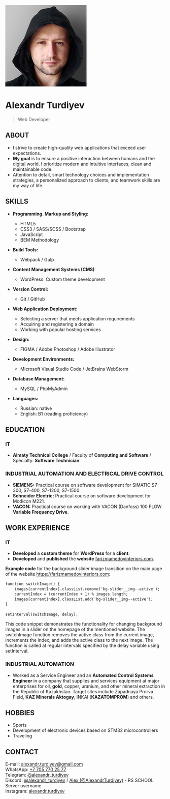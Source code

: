 ![personal-photo](alexandr-turdiyev_photo_256px.jpg)  


# Alexandr Turdiyev  


> Web Developer  

## ABOUT
- I strive to create high-quality web applications that exceed user expectations.   
- **My goal** is to ensure a positive interaction between humans and the digital world. I prioritize modern and intuitive interfaces, clean and maintainable code.  
- Attention to detail, smart technology choices and implementation strategies, a personalized approach to clients, and teamwork skills are my way of life.

## SKILLS
- **Programming. Markup and Styling:**
	- HTML5 
	- CSS3 / SASS/SCSS / Bootstrap
	- JavaScript
	- BEM Methodology

- **Build Tools:**
	- Webpack / Gulp

- **Content Management Systems (CMS)**
	- WordPress: Custom theme development

- **Version Control:**    
	- Git / GitHub

- **Web Application Deployment:**    
	- Selecting a server that meets application requirements
	- Acquiring and registering a domain
	- Working with popular hosting services

- **Design:**    
    - FIGMA / Adobe Photoshop / Adobe Illustrator
- **Development Environments:**    
    - Microsoft Visual Studio Code / JetBrains WebStorm

- **Database Management:**    
	- MySQL / PhpMyAdmin   

- **Languages:**    
  - Russian: native
  - English: B1 (reading proficiency)

## EDUCATION
### IT
- **Almaty Technical College** / Faculty of **Computing and Software** / Specialty: **Software Technician**.

### INDUSTRIAL AUTOMATION AND ELECTRICAL DRIVE CONTROL
- **SIEMENS:** Practical course on software development for SIMATIC S7-300, S7-400, S7-1200, S7-1500.
- **Schneider Electric:** Practical course on software development for Modicon M221.
- **VACON:** Practical course on working with VACON (Danfoss) 100 FLOW **Variable Frequency Drive**.

## WORK EXPERIENCE
### IT
- **Developed** a **custom theme** for **WordPress** for a **client**.
- **Developed** and **published** the **website** [farizmamedovinteriors.com](https://farizmamedovinteriors.com).

**Example code** for the background slider image transition on the main page of the website https://farizmamedovinteriors.com:
```
function switchImage() {
    images[currentIndex].classList.remove('bg-slider__img--active');
    currentIndex = (currentIndex + 1) % images.length; 
    images[currentIndex].classList.add('bg-slider__img--active'); 
}

setInterval(switchImage, delay); 
```
This code snippet demonstrates the functionality for changing background images in a slider on the homepage of the mentioned website. The switchImage function removes the active class from the current image, increments the index, and adds the active class to the next image. The function is called at regular intervals specified by the delay variable using setInterval.


### INDUSTRIAL AUTOMATION
- Worked as a Service Engineer and an **Automated Control Systems Engineer** in a company that supplies and services equipment at major enterprises for oil, **gold**, copper, uranium, and other mineral extraction in the Republic of Kazakhstan. Target sites include Západnaya Prorva Field, **KAZ Minerals Aktogay**, INKAI (**KAZATOMPROM**) and others.

## HOBBIES
- Sports
- Development of electronic devices based on STM32 microcontrollers
- Traveling

## CONTACT
 E-mail: [alexandr.turdiyev@gmail.com](mailto:alexandr.turdiyev@gmail.com)  
 WhatsApp: [+7 705 770 25 77](whatsapp://send?phone=77057702577&text=Привет)  
 Telegram: [@alexandr_turdiyev](https://t.me/alexandr_turdiyev)  
 Discord: [@alexandr_turdiyev](https://discordapp.com/users/955026775396741182/) / [Alex (@AlexandrTurdiyev)](https://discordapp.com/users/955026775396741182/) - RS SCHOOL Server username  
 Instagram: [alexandr.turdiyev](https://www.instagram.com/alexandr.turdiyev/)